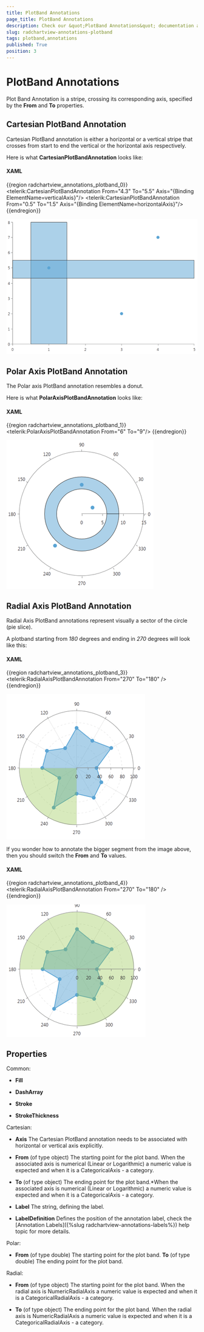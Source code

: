 ```yaml
---
title: PlotBand Annotations
page_title: PlotBand Annotations
description: Check our &quot;PlotBand Annotations&quot; documentation article for the RadChartView {{ site.framework_name }} control.
slug: radchartview-annotations-plotband
tags: plotband,annotations
published: True
position: 3
---
```


# PlotBand Annotations



Plot Band Annotation is a stripe, crossing its corresponding axis, specified by the __From__ and __To__ properties.
      

## Cartesian PlotBand Annotation

Cartesian PlotBand annotation is either a horizontal or a vertical stripe that crosses from start to end the vertical or the horizontal axis respectively.
        

Here is what __CartesianPlotBandAnnotation__ looks like:
        

#### __XAML__

{{region radchartview_annotations_plotband_0}}
	<telerik:CartesianPlotBandAnnotation From="4.3" To="5.5" Axis="{Binding ElementName=verticalAxis}"/>
	<telerik:CartesianPlotBandAnnotation From="0.5" To="1.5" Axis="{Binding ElementName=horizontalAxis}"/>
	{{endregion}}

![Rad Chart View-annotations-cartesian-plotband](images/RadChartView-annotations-cartesian-plotband.png)

## Polar Axis PlotBand Annotation

The Polar axis PlotBand annotation resembles a donut.
        

Here is what __PolarAxisPlotBandAnnotation__ looks like:
        

#### __XAML__

{{region radchartview_annotations_plotband_1}}
	<telerik:PolarAxisPlotBandAnnotation From="6" To="9"/>
	{{endregion}}

![Rad Chart View-annotations-polar-plotband](images/RadChartView-annotations-polar-plotband.png)

## Radial Axis PlotBand Annotation

Radial Axis PlotBand annotations represent visually a sector of the circle (pie slice).
        

A plotband starting from *180* degrees and ending in *270* degrees will look like this:
        

#### __XAML__

{{region radchartview_annotations_plotband_3}}
	<telerik:RadialAxisPlotBandAnnotation From="270" To="180" />
	{{endregion}}

![{{ site.framework_name }} RadChartView Radial Axis PlotBand Annotation from 180 to 270](images/RadChartView-annotations-polar-plotband-180-270.png)

If you wonder how to annotate the bigger segment from the image above, then you should switch the __From__ and __To__ values.
        

#### __XAML__

{{region radchartview_annotations_plotband_4}}
	<telerik:RadialAxisPlotBandAnnotation From="270" To="180" />
	{{endregion}}

![{{ site.framework_name }} RadChartView Radial Axis PlotBand Annotation from 270 to 180](images/RadChartView-annotations-polar-plotband-270-180.png)

## Properties

Common:
        

* __Fill__

* __DashArray__

* __Stroke__

* __StrokeThickness__

Cartesian:
        

* __Axis__ The Cartesian PlotBand annotation needs to be associated with horizontal or vertical axis explicitly.
            

* __From__ (of type object) The starting point for the plot band. When the associated axis is numerical (Linear or Logarithmic) a numeric value is expected and when it is a CategoricalAxis - a category.
            

* __To__ (of type object) The ending point for the plot band.*When the associated axis is numerical (Linear or Logarithmic) a numeric value is expected and when it is a CategoricalAxis - a category.
            

* __Label__ The string, defining the label.
            

* __LabelDefinition__ Defines the position of the annotation label, check the [Annotation Labels]({%slug radchartview-annotations-labels%}) help topic for more details.
            

Polar:
        

* __From__ (of type double) The starting point for the plot band. __To__ (of type double) The ending point for the plot band.
            

Radial:
        

* __From__ (of type object) The starting point for the plot band. When the radial axis is NumericRadialAxis a numeric value is expected and when it is a CategoricalRadialAxis - a category.
            

* __To__ (of type object) The ending point for the plot band. When the radial axis is NumericRadialAxis a numeric value is expected and when it is a CategoricalRadialAxis - a category.
            
